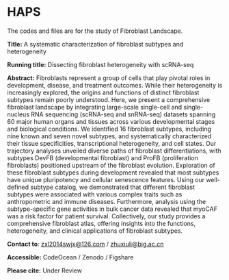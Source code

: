 # HAPS
The codes and files are for the study of Fibroblast Landscape.

**Title:**
A systematic characterization of fibroblast subtypes and heterogeneity

**Running title:**
Dissecting fibroblast heterogeneity with scRNA-seq

**Abstract:**
Fibroblasts represent a group of cells that play pivotal roles in development, disease, and treatment outcomes. While their heterogeneity is increasingly explored, the origins and functions of distinct fibroblast subtypes remain poorly understood. Here, we present a comprehensive fibroblast landscape by integrating large-scale single-cell and single-nucleus RNA sequencing (scRNA-seq and snRNA-seq) datasets spanning 60 major human organs and tissues across various developmental stages and biological conditions. We identified 16 fibroblast subtypes, including nine known and seven novel subtypes, and systematically characterized their tissue specificities, transcriptional heterogeneity, and cell states. Our trajectory analyses unveiled diverse paths of fibroblast differentiations, with subtypes DevFB (developmental fibroblast) and ProFB (proliferation fibroblasts) positioned upstream of the fibroblast evolution. Exploration of these fibroblast subtypes during development revealed that most subtypes have unique pluripotency and cellular senescence features. Using our well-defined subtype catalog, we demonstrated that different fibroblast subtypes were associated with various complex traits such as anthropometric and immune diseases. Furthermore, analysis using the subtype-specific gene activities in bulk cancer data revealed that myoCAF was a risk factor for patient survival. Collectively, our study provides a comprehensive fibroblast atlas, offering insights into the functions, heterogeneity, and clinical applications of fibroblast subtypes.

**Contact to**:
zxl2014swjx@126.com / zhuxiuli@big.ac.cn

**Accessible:** 
CodeOcean / Zenodo / Figshare

**Please cite:** Under Review

